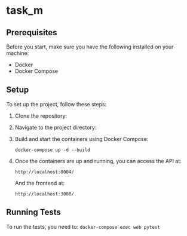 # task_m

## Prerequisites
Before you start, make sure you have the following installed on your machine:
- Docker
- Docker Compose

## Setup
To set up the project, follow these steps:

1. Clone the repository:

2. Navigate to the project directory:

3. Build and start the containers using Docker Compose:
    ```shell
    docker-compose up -d --build
    ```

4. Once the containers are up and running, you can access the API at:
    ```
    http://localhost:8004/
    ```

    And the frontend at:
    ```
    http://localhost:3000/
    ```

## Running Tests
To run the tests, you need to:
    ```
    docker-compose exec web pytest
    ```